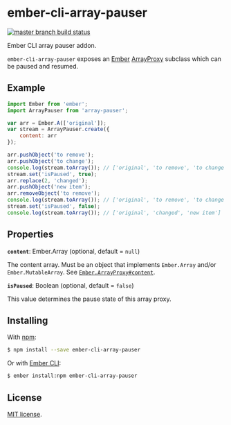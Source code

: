 # ember-cli-array-pauser

[![master branch build status](https://travis-ci.org/j-/ember-cli-array-pauser.svg?branch=master)](https://travis-ci.org/j-/ember-cli-array-pauser)

Ember CLI array pauser addon.

`ember-cli-array-pauser` exposes an [Ember][ember] [ArrayProxy][proxy] subclass
which can be paused and resumed.

## Example

```js
import Ember from 'ember';
import ArrayPauser from 'array-pauser';

var arr = Ember.A(['original']);
var stream = ArrayPauser.create({
	content: arr
});

arr.pushObject('to remove');
arr.pushObject('to change');
console.log(stream.toArray()); // ['original', 'to remove', 'to change']
stream.set('isPaused', true);
arr.replace(2, 'changed');
arr.pushObject('new item');
arr.removeObject('to remove');
console.log(stream.toArray()); // ['original', 'to remove', 'to change']
stream.set('isPaused', false);
console.log(stream.toArray()); // ['original', 'changed', 'new item']
```

## Properties

**`content`**: Ember.Array (optional, default = `null`)

The content array. Must be an object that implements `Ember.Array` and/or
`Ember.MutableArray`. See [`Ember.ArrayProxy#content`][content].

**`isPaused`**: Boolean (optional, default = `false`)

This value determines the pause state of this array proxy.

## Installing

With [npm][npm]:

```sh
$ npm install --save ember-cli-array-pauser
```

Or with [Ember CLI][cli]:

```sh
$ ember install:npm ember-cli-array-pauser
```

## License

[MIT license](LICENSE.md).

[ember]: http://emberjs.com/
[proxy]: http://emberjs.com/api/classes/Ember.ArrayProxy.html
[slice]: https://github.com/j-/ember-cli-array-slice
[content]: http://emberjs.com/api/classes/Ember.ArrayProxy.html#property_content
[npm]: https://www.npmjs.com/
[cli]: http://www.ember-cli.com/
